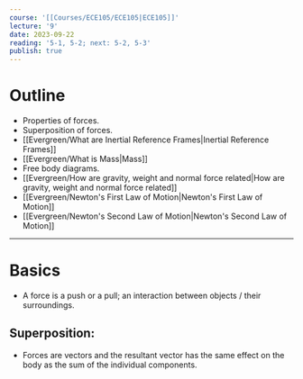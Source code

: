 ```yaml
---
course: '[[Courses/ECE105/ECE105|ECE105]]'
lecture: '9'
date: 2023-09-22
reading: '5-1, 5-2; next: 5-2, 5-3'
publish: true
---
```


# Outline
- Properties of forces.
- Superposition of forces.
- [[Evergreen/What are Inertial Reference Frames|Inertial Reference Frames]]
- [[Evergreen/What is Mass|Mass]]
- Free body diagrams.
- [[Evergreen/How are gravity, weight and normal force related|How are gravity, weight and normal force related]]
- [[Evergreen/Newton's First Law of Motion|Newton's First Law of Motion]]
- [[Evergreen/Newton's Second Law of Motion|Newton's Second Law of Motion]]
 
---
# Basics
- A force is a push or a pull; an interaction between objects / their surroundings.
## Superposition:
- Forces are vectors and the resultant vector has the same effect on the body as the sum of the individual components.